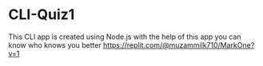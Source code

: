 # CLI-Quiz1
This CLI app is created using Node.js
with the help of this app you can know who knows you better
https://replit.com/@muzammilk710/MarkOne?v=1
